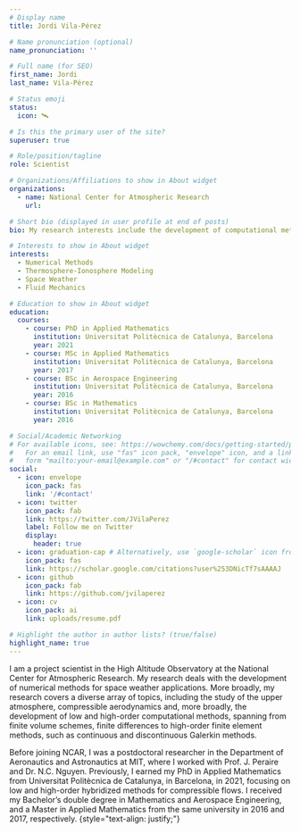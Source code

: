 ```yaml
---
# Display name
title: Jordi Vila-Pérez

# Name pronunciation (optional)
name_pronunciation: ''

# Full name (for SEO)
first_name: Jordi
last_name: Vila-Pérez

# Status emoji
status:
  icon: 🛰

# Is this the primary user of the site?
superuser: true

# Role/position/tagline
role: Scientist

# Organizations/Affiliations to show in About widget
organizations:
  - name: National Center for Atmospheric Research
    url: 

# Short bio (displayed in user profile at end of posts)
bio: My research interests include the development of computational methods, the physical modeling of the upper atmosphere, and compressible fluid mechanics.

# Interests to show in About widget
interests:
  - Numerical Methods
  - Thermosphere-Ionosphere Modeling
  - Space Weather
  - Fluid Mechanics

# Education to show in About widget
education:
  courses:
    - course: PhD in Applied Mathematics
      institution: Universitat Politècnica de Catalunya, Barcelona
      year: 2021
    - course: MSc in Applied Mathematics
      institution: Universitat Politècnica de Catalunya, Barcelona
      year: 2017
    - course: BSc in Aerospace Engineering
      institution: Universitat Politècnica de Catalunya, Barcelona
      year: 2016
    - course: BSc in Mathematics
      institution: Universitat Politècnica de Catalunya, Barcelona
      year: 2016

# Social/Academic Networking
# For available icons, see: https://wowchemy.com/docs/getting-started/page-builder/#icons
#   For an email link, use "fas" icon pack, "envelope" icon, and a link in the
#   form "mailto:your-email@example.com" or "/#contact" for contact widget.
social:
  - icon: envelope
    icon_pack: fas
    link: '/#contact'
  - icon: twitter
    icon_pack: fab
    link: https://twitter.com/JVilaPerez
    label: Follow me on Twitter
    display:
      header: true
  - icon: graduation-cap # Alternatively, use `google-scholar` icon from `ai` icon pack
    icon_pack: fas
    link: https://scholar.google.com/citations?user%253DNicTf7sAAAAJ
  - icon: github
    icon_pack: fab
    link: https://github.com/jvilaperez
  - icon: cv
    icon_pack: ai
    link: uploads/resume.pdf

# Highlight the author in author lists? (true/false)
highlight_name: true
---
```


I am a project scientist in the High Altitude Observatory at the National Center for Atmospheric Research. My research deals with the development of numerical methods for space weather applications.
More broadly, my research covers a diverse array of topics, including the study of the upper atmosphere, compressible aerodynamics and, more broadly, the development of low and high-order computational methods, spanning from finite volume schemes, finite differences to high-order finite element methods, such as continuous and discontinuous Galerkin methods.

Before joining NCAR, I was a postdoctoral researcher in the Department of Aeronautics and Astronautics at MIT, where I worked with Prof. J. Peraire and Dr. N.C. Nguyen. Previously, I earned my PhD in Applied Mathematics from Universitat Politècnica de Catalunya, in Barcelona, in 2021, focusing on low and high-order hybridized methods for compressible flows. I received my Bachelor’s double degree in Mathematics and Aerospace Engineering, and a Master in Applied Mathematics from the same university in 2016 and 2017, respectively.
{style="text-align: justify;"}